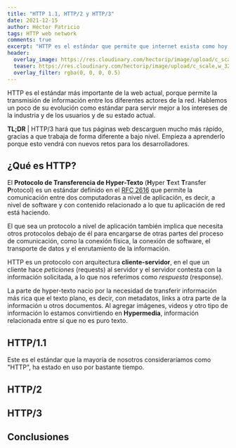 ```yaml
---
title: "HTTP 1.1, HTTP/2 y HTTP/3"
date: 2021-12-15
author: Héctor Patricio
tags: HTTP web network
comments: true
excerpt: "HTTP es el estándar que permite que internet exista como hoy lo conocemos, hablemos de sus avances y lo que puede ofrecerte la última versión: HTTP/3."
header:
  overlay_image: https://res.cloudinary.com/hectorip/image/upload/c_scale,w_1120/v1639894600/erick-chevez-DcS2NQF-Ers-unsplash_tbv7pu.jpg
  teaser: https://res.cloudinary.com/hectorip/image/upload/c_scale,w_320/v1639894600/erick-chevez-DcS2NQF-Ers-unsplash_tbv7pu.jpg
  overlay_filter: rgba(0, 0, 0, 0.5)
---
```


HTTP es el estándar más importante de la web actual, porque permite la transmisión de información entre los diferentes actores de la red. Hablemos un poco de su evolución como estándar para servir mejor a los intereses de la industria y de los usuarios y de su estado actual.

**TL;DR** | HTTP/3 hará que tus páginas web descarguen mucho más rápido, gracias a que trabaja de forma diferente a bajo nivel. Empieza a aprenderlo porque esto vendrá con nuevos retos para los desarrolladores.

## ¿Qué es HTTP?

El **Protocolo de Transferencia de Hyper-Texto** (**H**yper **T**ext **T**ransfer **P**rotocol) es un estándar definido en el [RFC 2616](https://tools.ietf.org/html/rfc2616) que permite la comunicación entre dos computadoras a nivel de aplicación, es decir, a nivel de software y con contenido relacionado a lo que tu aplicación de red está haciendo.

El que sea un protocolo a nivel de aplicación también implica que necesita otros protocolos debajo de él para encargarse de otras partes del proceso de comunicación, como la conexión física, la conexión de software, el transporte de datos y el enrutamiento de la información.

HTTP es un protocolo con arquitectura **cliente-servidor**, en el que un cliente hace _peticiones_ (requests) al servidor y el servidor contesta con la información solicitada, a lo que nos referimos como _respuesta_ (response).

La parte de hyper-texto nacio por la necesidad de transferir información más rica que el texto plano, es decir, con metadatos, links a otra parte de la información u otros documentos. Al agregar imágenes, videos y otro tipo de información lo estamos convirtiendo en **Hypermedia**, información relacionada entre sí que no es puro texto.
## HTTP/1.1

Este es el estándar que la mayoría de nosotros consideraríamos como "HTTP", ha estado en uso por bastante tiempo.
## HTTP/2

## HTTP/3

## Conclusiones


